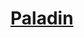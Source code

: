 ﻿---
!LinkItem
Link: paladin_hd.md
NameLink: <!--NameLink-->[Paladin](hd_paladin.md)<!--/NameLink-->
Id: classes_hd.md#paladin
ParentLink: classes_hd.md#classes
Name: Paladin
ParentName: Classes
AltName: '[Paladin](#)'
Attributes: {}
AttributesDictionary: >+
  {}

---




# [Paladin](hd_paladin.md)



